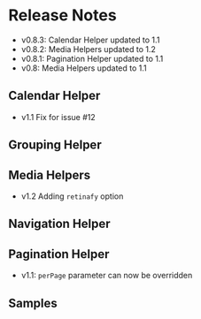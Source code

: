 # Release Notes

* v0.8.3: Calendar Helper updated to 1.1
* v0.8.2: Media Helpers updated to 1.2
* v0.8.1: Pagination Helper updated to 1.1
* v0.8: Media Helpers updated to 1.1

## Calendar Helper

* v1.1 Fix for issue #12

## Grouping Helper

## Media Helpers

* v1.2 Adding `retinafy` option

## Navigation Helper

## Pagination Helper

* v1.1: `perPage` parameter can now be overridden


## Samples